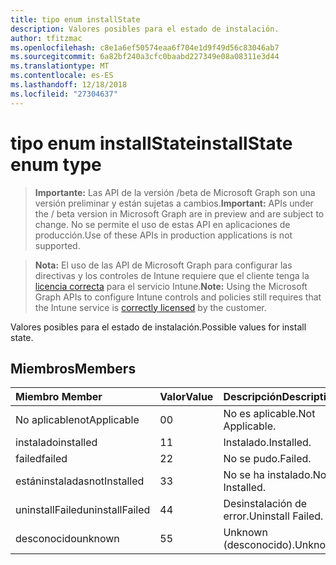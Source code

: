 ```yaml
---
title: tipo enum installState
description: Valores posibles para el estado de instalación.
author: tfitzmac
ms.openlocfilehash: c8e1a6ef50574eaa6f704e1d9f49d56c83046ab7
ms.sourcegitcommit: 6a82bf240a3cfc0baabd227349e08a08311e3d44
ms.translationtype: MT
ms.contentlocale: es-ES
ms.lasthandoff: 12/18/2018
ms.locfileid: "27304637"
---
```

# <a name="installstate-enum-type"></a><span data-ttu-id="5312a-103">tipo enum installState</span><span class="sxs-lookup"><span data-stu-id="5312a-103">installState enum type</span></span>

> <span data-ttu-id="5312a-104">**Importante:** Las API de la versión /beta de Microsoft Graph son una versión preliminar y están sujetas a cambios.</span><span class="sxs-lookup"><span data-stu-id="5312a-104">**Important:** APIs under the / beta version in Microsoft Graph are in preview and are subject to change.</span></span> <span data-ttu-id="5312a-105">No se permite el uso de estas API en aplicaciones de producción.</span><span class="sxs-lookup"><span data-stu-id="5312a-105">Use of these APIs in production applications is not supported.</span></span>

> <span data-ttu-id="5312a-106">**Nota:** El uso de las API de Microsoft Graph para configurar las directivas y los controles de Intune requiere que el cliente tenga la [licencia correcta](https://go.microsoft.com/fwlink/?linkid=839381) para el servicio Intune.</span><span class="sxs-lookup"><span data-stu-id="5312a-106">**Note:** Using the Microsoft Graph APIs to configure Intune controls and policies still requires that the Intune service is [correctly licensed](https://go.microsoft.com/fwlink/?linkid=839381) by the customer.</span></span>

<span data-ttu-id="5312a-107">Valores posibles para el estado de instalación.</span><span class="sxs-lookup"><span data-stu-id="5312a-107">Possible values for install state.</span></span>
## <a name="members"></a><span data-ttu-id="5312a-108">Miembros</span><span class="sxs-lookup"><span data-stu-id="5312a-108">Members</span></span>
|<span data-ttu-id="5312a-109">Miembro	</span><span class="sxs-lookup"><span data-stu-id="5312a-109">Member</span></span>|<span data-ttu-id="5312a-110">Valor</span><span class="sxs-lookup"><span data-stu-id="5312a-110">Value</span></span>|<span data-ttu-id="5312a-111">Descripción</span><span class="sxs-lookup"><span data-stu-id="5312a-111">Description</span></span>|
|:---|:---|:---|
|<span data-ttu-id="5312a-112">No aplicable</span><span class="sxs-lookup"><span data-stu-id="5312a-112">notApplicable</span></span>|<span data-ttu-id="5312a-113">0</span><span class="sxs-lookup"><span data-stu-id="5312a-113">0</span></span>|<span data-ttu-id="5312a-114">No es aplicable.</span><span class="sxs-lookup"><span data-stu-id="5312a-114">Not Applicable.</span></span>|
|<span data-ttu-id="5312a-115">instalado</span><span class="sxs-lookup"><span data-stu-id="5312a-115">installed</span></span>|<span data-ttu-id="5312a-116">1</span><span class="sxs-lookup"><span data-stu-id="5312a-116">1</span></span>|<span data-ttu-id="5312a-117">Instalado.</span><span class="sxs-lookup"><span data-stu-id="5312a-117">Installed.</span></span>|
|<span data-ttu-id="5312a-118">failed</span><span class="sxs-lookup"><span data-stu-id="5312a-118">failed</span></span>|<span data-ttu-id="5312a-119">2</span><span class="sxs-lookup"><span data-stu-id="5312a-119">2</span></span>|<span data-ttu-id="5312a-120">No se pudo.</span><span class="sxs-lookup"><span data-stu-id="5312a-120">Failed.</span></span>|
|<span data-ttu-id="5312a-121">estáninstaladas</span><span class="sxs-lookup"><span data-stu-id="5312a-121">notInstalled</span></span>|<span data-ttu-id="5312a-122">3</span><span class="sxs-lookup"><span data-stu-id="5312a-122">3</span></span>|<span data-ttu-id="5312a-123">No se ha instalado.</span><span class="sxs-lookup"><span data-stu-id="5312a-123">Not Installed.</span></span>|
|<span data-ttu-id="5312a-124">uninstallFailed</span><span class="sxs-lookup"><span data-stu-id="5312a-124">uninstallFailed</span></span>|<span data-ttu-id="5312a-125">4</span><span class="sxs-lookup"><span data-stu-id="5312a-125">4</span></span>|<span data-ttu-id="5312a-126">Desinstalación de error.</span><span class="sxs-lookup"><span data-stu-id="5312a-126">Uninstall Failed.</span></span>|
|<span data-ttu-id="5312a-127">desconocido</span><span class="sxs-lookup"><span data-stu-id="5312a-127">unknown</span></span>|<span data-ttu-id="5312a-128">5</span><span class="sxs-lookup"><span data-stu-id="5312a-128">5</span></span>|<span data-ttu-id="5312a-129">Unknown (desconocido).</span><span class="sxs-lookup"><span data-stu-id="5312a-129">Unknown.</span></span>|





